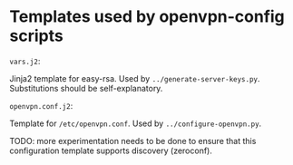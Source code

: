# Templates used by openvpn-config scripts

`vars.j2`:

Jinja2 template for easy-rsa. Used by `../generate-server-keys.py`. Substitutions
should be self-explanatory.

`openvpn.conf.j2`:

Template for `/etc/openvpn.conf`. Used by `../configure-openvpn.py`.

TODO: more experimentation needs to be done to ensure that this configuration
template supports discovery (zeroconf).
